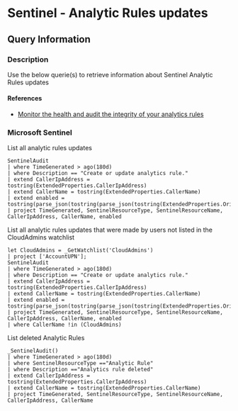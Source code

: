 # Sentinel - Analytic Rules updates

## Query Information

### Description

Use the below querie(s) to retrieve information about Sentinel Analytic Rules updates

#### References

- [Monitor the health and audit the integrity of your analytics rules](https://learn.microsoft.com/en-us/azure/sentinel/monitor-analytics-rule-integrity)


### Microsoft Sentinel

List all analytic rules updates

```kql
SentinelAudit
| where TimeGenerated > ago(180d)
| where Description == "Create or update analytics rule."
| extend CallerIpAddress = tostring(ExtendedProperties.CallerIpAddress)
| extend CallerName = tostring(ExtendedProperties.CallerName)
| extend enabled = tostring(parse_json(tostring(parse_json(tostring(ExtendedProperties.OriginalResourceState)).properties)).enabled)
| project TimeGenerated, SentinelResourceType, SentinelResourceName, CallerIpAddress, CallerName, enabled
```

List all analytic rules updates that were made by users not listed in the CloudAdmins watchlist

```kql
let CloudAdmins = _GetWatchlist('CloudAdmins')
| project ['AccountUPN'];
SentinelAudit
| where TimeGenerated > ago(180d)
| where Description == "Create or update analytics rule."
| extend CallerIpAddress = tostring(ExtendedProperties.CallerIpAddress)
| extend CallerName = tostring(ExtendedProperties.CallerName)
| extend enabled = tostring(parse_json(tostring(parse_json(tostring(ExtendedProperties.OriginalResourceState)).properties)).enabled)
| project TimeGenerated, SentinelResourceType, SentinelResourceName, CallerIpAddress, CallerName, enabled
| where CallerName !in (CloudAdmins)
```

List deleted Analytic Rules

```kql
_SentinelAudit()
| where TimeGenerated > ago(180d)
| where SentinelResourceType =="Analytic Rule"
| where Description =="Analytics rule deleted"
| extend CallerIpAddress = tostring(ExtendedProperties.CallerIpAddress)
| extend CallerName = tostring(ExtendedProperties.CallerName)
| project TimeGenerated, SentinelResourceType, SentinelResourceName, CallerIpAddress, CallerName
```

